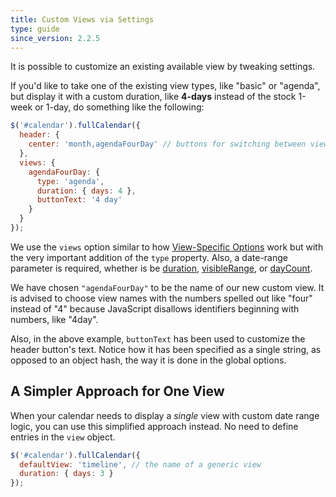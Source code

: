 ```yaml
---
title: Custom Views via Settings
type: guide
since_version: 2.2.5
---
```


It is possible to customize an existing available view by tweaking settings.

If you'd like to take one of the existing view types, like "basic" or "agenda", but display it with a custom duration, like **4-days** instead of the stock 1-week or 1-day, do something like the following:

```js
$('#calendar').fullCalendar({
  header: {
    center: 'month,agendaFourDay' // buttons for switching between views
  },
  views: {
    agendaFourDay: {
      type: 'agenda',
      duration: { days: 4 },
      buttonText: '4 day'
    }
  }
});
```

We use the `views` option similar to how [View-Specific Options](view-specific-options) work but with the very important addition of the `type` property. Also, a date-range parameter is required, whether is be [duration](duration), [visibleRange](visibleRange), or [dayCount](dayCount).

We have chosen `"agendaFourDay"` to be the name of our new custom view. It is advised to choose view names with the numbers spelled out like "four" instead of "4" because JavaScript disallows identifiers beginning with numbers, like "4day".

Also, in the above example, `buttonText` has been used to customize the header button's text. Notice how it has been specified as a single string, as opposed to an object hash, the way it is done in the global options.


## A Simpler Approach for One View

When your calendar needs to display a *single* view with custom date range logic, you can use this simplified approach instead. No need to define entries in the `view` object.

```js
$('#calendar').fullCalendar({
  defaultView: 'timeline', // the name of a generic view
  duration: { days: 3 }
});
```

